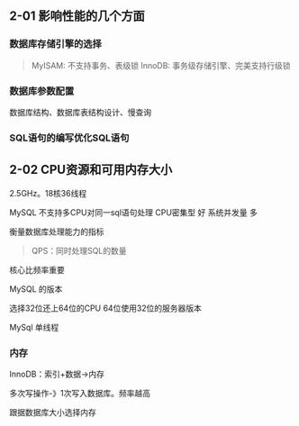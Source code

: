 ## 2-01 影响性能的几个方面

### 数据库存储引擎的选择

>MyISAM:  不支持事务、表级锁
>InnoDB:  事务级存储引擎、完美支持行级锁

### 数据库参数配置

数据库结构、数据库表结构设计、慢查询

### SQL语句的编写优化SQL语句


## 2-02 CPU资源和可用内存大小

2.5GHz。18核36线程

MySQL 不支持多CPU对同一sql语句处理
CPU密集型 好
系统并发量 多

衡量数据库处理能力的指标
>QPS：同时处理SQL的数量

核心比频率重要

MySQL 的版本

选择32位还上64位的CPU
64位使用32位的服务器版本

MySql 单线程

### 内存
InnoDB：索引+数据->内存

多次写操作-》1次写入数据库。频率越高

跟据数据库大小选择内存

















































































